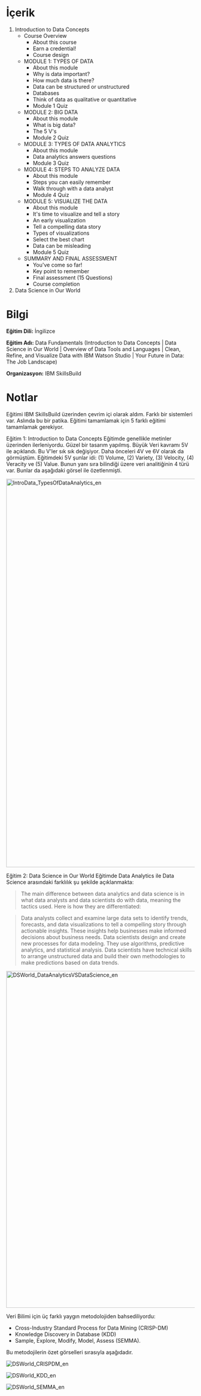 # İçerik
1. Introduction to Data Concepts
   + Course Overview
     * About this course
     * Earn a credential!
     * Course design
   + MODULE 1: TYPES OF DATA
     * About this module
     * Why is data important?
     * How much data is there?
     * Data can be structured or unstructured
     * Databases
     * Think of data as qualitative or quantitative
     * Module 1 Quiz
   + MODULE 2: BIG DATA
     * About this module
     * What is big data?
     * The 5 V's
     * Module 2 Quiz
   + MODULE 3: TYPES OF DATA ANALYTICS
     * About this module
     * Data analytics answers questions
     * Module 3 Quiz
   + MODULE 4: STEPS TO ANALYZE DATA
     * About this module
     * Steps you can easily remember
     * Walk through with a data analyst
     * Module 4 Quiz
   + MODULE 5: VISUALIZE THE DATA
     * About this module
     * It's time to visualize and tell a story
     * An early visualization
     * Tell a compelling data story
     * Types of visualizations
     * Select the best chart
     * Data can be misleading
     * Module 5 Quiz
   + SUMMARY AND FINAL ASSESSMENT
     * You've come so far!
     * Key point to remember
     * Final assessment (15 Questions)
     * Course completion
2. Data Science in Our World
   

# Bilgi
**Eğitim Dili:** İngilizce

**Eğitim Adı:** Data Fundamentals (Introduction to Data Concepts | Data Science in Our World | Overview of Data Tools and Languages | Clean, Refine, and Visualize Data with IBM Watson Studio | Your Future in Data: The Job Landscape)

**Organizasyon:** IBM SkillsBuild

# Notlar
Eğitimi IBM SkillsBuild üzerinden çevrim içi olarak aldım. Farklı bir sistemleri var. Aslında bu bir patika. Eğitimi tamamlamak için 5 farklı eğitimi tamamlamak gerekiyor.

Eğitim 1: Introduction to Data Concepts
Eğitimde genellikle metinler üzerinden ilerleniyordu. Güzel bir tasarım yapılmış.
Büyük Veri kavramı 5V ile açıklandı. Bu V'ler sık sık değişiyor. Daha önceleri 4V ve 6V olarak da görmüştüm. Eğitimdeki 5V şunlar idi: (1) Volume, (2) Variety, (3) Velocity, (4) Veracity ve (5) Value.
Bunun yanı sıra bilindiği üzere veri analitiğinin 4 türü var. Bunlar da aşağıdaki görsel ile özetlenmişti.

<img width="1680" height="1038" alt="IntroData_TypesOfDataAnalytics_en" src="https://github.com/user-attachments/assets/749e7a7c-6efa-4612-9202-646e87a7478a" />

Eğitim 2: Data Science in Our World
Eğitimde Data Analytics ile Data Science arasındaki farklılık şu şekilde açıklanmakta:

> The main difference between data analytics and data science is in what data analysts and data scientists do with data, meaning the tactics used. Here is how they are differentiated:

> Data analysts collect and examine large data sets to identify trends, forecasts, and data visualizations to tell a compelling story through actionable insights. These insights help businesses make informed decisions about business needs.
Data scientists design and create new processes for data modeling. They use algorithms, predictive analytics, and statistical analysis. Data scientists have technical skills to arrange unstructured data and build their own methodologies to make predictions based on data trends.

<img width="1485" height="900" alt="DSWorld_DataAnalyticsVSDataScience_en" src="https://github.com/user-attachments/assets/830b18a5-22b3-4d3d-b17a-3777670cb092" />

Veri Bilimi için üç farklı yaygın metodolojiden bahsediliyordu:

* Cross-Industry Standard Process for Data Mining (CRISP-DM)
* Knowledge Discovery in Database (KDD)
* Sample, Explore, Modify, Model, Assess (SEMMA).

Bu metodojilerin özet görselleri sırasıyla aşağıdadır.

![DSWorld_CRISPDM_en](https://github.com/user-attachments/assets/ebcbb2bc-f190-4f51-982d-3771ee69a928)

![DSWorld_KDD_en](https://github.com/user-attachments/assets/344deb43-13e7-4bde-9abd-5c023ea8ae35)

![DSWorld_SEMMA_en](https://github.com/user-attachments/assets/725781db-7af0-4bde-ba0d-03d967d02cdb)
